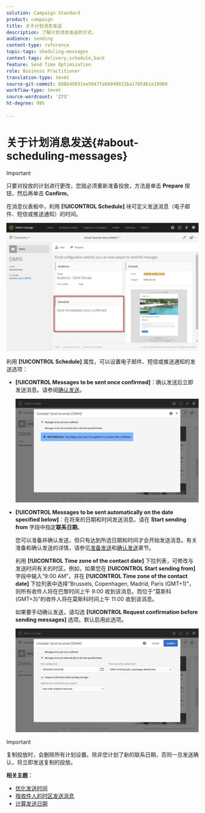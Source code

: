 ```yaml
---
solution: Campaign Standard
product: campaign
title: 关于计划消息发送
description: 了解计划消息发送的方式。
audience: sending
content-type: reference
topic-tags: sheduling-messages
context-tags: delivery,schedule,back
feature: Send Time Optimization
role: Business Practitioner
translation-type: tm+mt
source-git-commit: 088b49931ee5047fa6b949813ba17654b1e10d60
workflow-type: tm+mt
source-wordcount: '273'
ht-degree: 98%

---
```



# 关于计划消息发送{#about-scheduling-messages}

>[!IMPORTANT]
>
>只要对投放的计划进行更改，您就必须重新准备投放，方法是单击 **Prepare** 按钮，然后再单击 **Confirm**。

在消息仪表板中，利用 **[!UICONTROL Schedule]** 块可定义发送消息（电子邮件、短信或推送通知）的时间。

![](assets/delivery_dashboard.png)

利用 **[!UICONTROL Schedule]** 属性，可以设置电子邮件、短信或推送通知的发送选项：

* **[!UICONTROL Messages to be sent once confirmed]**：确认发送后立即发送消息。请参阅[确认发送](../../sending/using/confirming-the-send.md)。

   ![](assets/delivery_planning_1.png)

* **[!UICONTROL Messages to be sent automatically on the date specified below]**：在将来的日期和时间发送消息。请在 **Start sending from** 字段中指定&#x200B;**联系日期**。

   您可以准备并确认发送，但只有达到所选日期和时间才会开始发送消息。有关准备和确认发送的详情，请参见[准备发送](../../sending/using/preparing-the-send.md)和[确认发送](../../sending/using/confirming-the-send.md)章节。

   利用 **[!UICONTROL Time zone of the contact date]** 下拉列表，可修改与发送时间有关的时区。例如，如果您在 **[!UICONTROL Start sending from]** 字段中输入“9:00 AM”，并在 **[!UICONTROL Time zone of the contact date]** 下拉列表中选择“Brussels, Copenhagen, Madrid, Paris (GMT+1)”，则所有收件人将在巴黎时间上午 9:00 收到该消息。而位于“莫斯科 (GMT+3)”的收件人将在莫斯科时间上午 11:00 收到该消息。

   如果要手动确认发送，请勾选 **[!UICONTROL Request confirmation before sending messages]** 选项。默认启用此选项。

   ![](assets/delivery_planning.png)

>[!IMPORTANT]
>
>复制投放时，会删除所有计划设置。除非您计划了新的联系日期，否则一旦发送确认，将立即发送复制的投放。

**相关主题**：

* [优化发送时间](../../sending/using/optimizing-the-sending-time.md)
* [按收件人的时区发送消息](../../sending/using/sending-messages-at-the-recipient-s-time-zone.md)
* [计算发送日期](../../sending/using/computing-the-sending-date.md)

